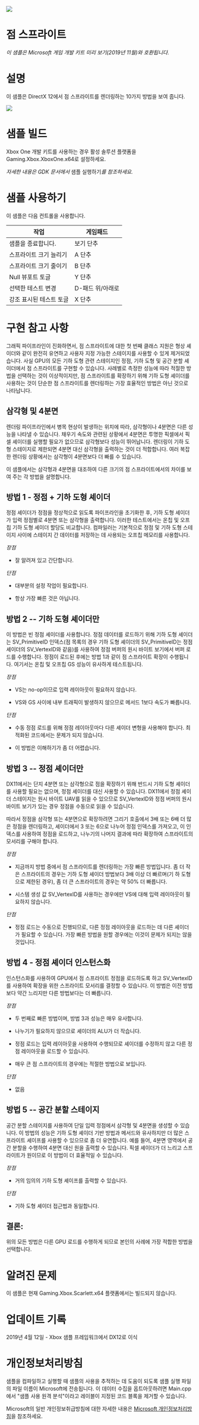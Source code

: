   ![](./media/image1.png)

#   점 스프라이트

*이 샘플은 Microsoft 게임 개발 키트 미리 보기(2019년 11월)와
호환됩니다.*

# 설명

이 샘플은 DirectX 12에서 점 스프라이트를 렌더링하는 10가지 방법을 보여
줍니다.

![](./media/image3.png)

# 샘플 빌드

Xbox One 개발 키트를 사용하는 경우 활성 솔루션 플랫폼을
Gaming.Xbox.XboxOne.x64로 설정하세요.

*자세한 내용은 GDK 문서에서* 샘플 실행하기*를 참조하세요.*

# 샘플 사용하기

이 샘플은 다음 컨트롤을 사용합니다.

| 작업                            |  게임패드                           |
|---------------------------------|------------------------------------|
| 샘플을 종료합니다.              |  보기 단추                          |
| 스프라이트 크기 늘리기          |  A 단추                             |
| 스프라이트 크기 줄이기          |  B 단추                             |
| Null 뷰포트 토글                |  Y 단추                             |
| 선택한 테스트 변경              |  D-패드 위/아래로                   |
| 강조 표시된 테스트 토글         |  X 단추                             |

# 구현 참고 사항

그래픽 파이프라인이 진화하면서, 점 스프라이트에 대한 첫 번째 클래스
지원은 형상 셰이더와 같이 완전히 유연하고 사용자 지정 가능한 스테이지를
사용할 수 있게 제거되었습니다. 사실 GPU의 모든 기하 도형 관련 스테이지인
정점, 기하 도형 및 공간 분할 셰이더에서 점 스프라이트를 구현할 수
있습니다. 사례별로 측정한 성능에 따라 적절한 방법을 선택하는 것이
이상적이지만, 점 스프라이트를 확장하기 위해 기하 도형 셰이더를 사용하는
것이 단순한 점 스프라이트를 렌더링하는 가장 효율적인 방법은 아닌 것으로
나타납니다.

## 삼각형 및 4분면

렌더링 파이프라인에서 병목 현상이 발생하는 위치에 따라, 삼각형이나
4분면은 다른 성능을 나타낼 수 있습니다. 채우기 속도와 관련된 상황에서
4분면은 투명한 픽셀에서 픽셀 셰이더를 실행할 필요가 없으므로 삼각형보다
성능이 뛰어납니다. 렌더링이 기하 도형 스테이지로 제한되면 4분면 대신
삼각형을 출력하는 것이 더 적합합니다. 여러 복잡한 렌더링 상황에서는
삼각형이 4분면보다 더 빠를 수 있습니다.

이 샘플에서는 삼각형과 4분면을 대조하여 다른 크기의 점 스프라이트에서의
차이를 보여 주는 각 방법을 설명합니다.

## 방법 1 - 정점 + 기하 도형 셰이더

정점 셰이더가 정점을 정상적으로 읽도록 파이프라인을 초기화한 후, 기하
도형 셰이더가 입력 정점별로 4분면 또는 삼각형을 출력합니다. 이러한
테스트에서는 온칩 및 오프칩 기하 도형 셰이더 할당도 비교합니다.
컴파일러는 기본적으로 정점 및 기하 도형 스테이지 사이에 스테이지 간
데이터를 저장하는 데 사용되는 오프칩 메모리를 사용합니다.

*장점*

-   잘 알려져 있고 간단합니다.

*단점*

-   대부분의 설정 작업이 필요합니다.

-   항상 가장 빠른 것은 아닙니다.

## 방법 2 -- 기하 도형 셰이더만

이 방법은 빈 정점 셰이더를 사용합니다. 정점 데이터를 로드하기 위해 기하
도형 셰이더는 SV_PrimitiveID 인덱스(점 목록의 경우 기하 도형 셰이더의
SV_PrimitiveID는 정점 셰이더의 SV_VertexID와 같음)를 사용하여 정점
버퍼의 원시 바이트 보기에서 버퍼 로드를 수행합니다. 정점이 로드된 후에는
방법 1과 같이 점 스프라이트 확장이 수행됩니다. 여기서는 온칩 및 오프칩
GS 성능이 유사하게 테스트됩니다.

*장점*

-   VS는 no-op이므로 입력 레이아웃이 필요하지 않습니다.

-   VS와 GS 사이에 내부 트래픽이 발생하지 않으므로 메서드 1보다 속도가
    빠릅니다.

*단점*

-   수동 정점 로드를 위해 정점 레이아웃마다 다른 셰이더 변형을 사용해야
    합니다. 최적화된 코드에서는 문제가 되지 않습니다.

-   이 방법은 이해하기가 좀 더 어렵습니다.

## 방법 3 -- 정점 셰이더만

DX11에서는 단지 4분면 또는 삼각형으로 점을 확장하기 위해 반드시 기하
도형 셰이더를 사용할 필요는 없으며, 정점 셰이더를 대신 사용할 수
있습니다. DX11에서 정점 셰이더 스테이지는 원시 바이트 UAV를 읽을 수
있으므로 SV_VertexID와 정점 버퍼의 원시 바이트 보기가 있는 경우 정점을
수동으로 읽을 수 있습니다.

따라서 정점을 삼각형 또는 4분면으로 확장하려면 그리기 호출에서 3배 또는
6배 더 많은 정점을 렌더링하고, 셰이더에서 3 또는 6으로 나누어 정점
인덱스를 가져오고, 이 인덱스를 사용하여 정점을 로드하고, 나누기의 나머지
결과에 따라 확장하여 스프라이트의 모서리를 구해야 합니다.

*장점*

-   지금까지 방법 중에서 점 스프라이트를 렌더링하는 가장 빠른
    방법입니다. 좀 더 작은 스프라이트의 경우는 기하 도형 셰이더 방법보다
    3배 이상 더 빠르며(기 하 도형으로 제한된 경우), 좀 더 큰
    스프라이트의 경우는 약 50% 더 빠릅니다.

-   시스템 생성 값 SV_VertexID를 사용하는 경우에만 VS에 대해 입력
    레이아웃이 필요하지 않습니다.

*단점*

-   정점 로드는 수동으로 진행되므로, 다른 정점 레이아웃을 로드하는 데
    다른 셰이더가 필요할 수 있습니다. 가장 빠른 방법을 원할 경우에는
    이것이 문제가 되지는 않을 것입니다.

## 방법 4 - 정점 셰이더 인스턴스화

인스턴스화를 사용하여 GPU에서 점 스프라이트 정점을 로드하도록 하고
SV_VertexID를 사용하여 확장을 위한 스프라이트 모서리를 결정할 수
있습니다. 이 방법은 이전 방법보다 약간 느리지만 다른 방법보다는 더
빠릅니다.

*장점*

-   두 번째로 빠른 방법이며, 방법 3과 성능은 매우 유사합니다.

-   나누기가 필요하지 않으므로 셰이더의 ALU가 더 작습니다.

-   정점 로드는 입력 레이아웃을 사용하여 수행되므로 셰이더를 수정하지
    않고 다른 정점 레이아웃을 로드할 수 있습니다.

-   매우 큰 점 스프라이트의 경우에는 적절한 방법으로 보입니다.

*단점*

-   없음

## 방법 5 -- 공간 분할 스테이지

공간 분할 스테이지를 사용하여 단일 입력 정점에서 삼각형 및 4분면을
생성할 수 있습니다. 이 방법의 성능은 기하 도형 셰이더 기반 방법과
메서드와 유사하지만 더 많은 스프라이트 셰이프를 사용할 수 있으므로 좀 더
유연합니다. 예를 들어, 4분면 영역에서 공간 분할을 수행하여 4분면 대신
원을 출력할 수 있습니다. 픽셀 셰이더가 더 느리고 스프라이트가 원이므로
이 방법이 더 효율적일 수 있습니다.

*장점*

-   거의 임의의 기하 도형 셰이프를 출력할 수 있습니다.

*단점*

-   기하 도형 셰이더 접근법과 동일합니다.

## 결론:

위의 모든 방법은 다른 GPU 로드를 수행하게 되므로 본인의 사례에 가장
적합한 방법을 선택합니다.

# 알려진 문제

이 샘플은 현재 Gaming.Xbox.Scarlett.x64 플랫폼에서는 빌드되지 않습니다.

# 

# 업데이트 기록

2019년 4월 12일 - Xbox 샘플 프레임워크에서 DX12로 이식

# 개인정보처리방침

샘플을 컴파일하고 실행할 때 샘플의 사용을 추적하는 데 도움이 되도록 샘플
실행 파일의 파일 이름이 Microsoft에 전송됩니다. 이 데이터 수집을
옵트아웃하려면 Main.cpp에서 \"샘플 사용 원격 분석\"이라고 레이블이
지정된 코드 블록을 제거할 수 있습니다.

Microsoft의 일반 개인정보취급방침에 대한 자세한 내용은 [Microsoft
개인정보처리방침](https://privacy.microsoft.com/en-us/privacystatement/)을
참조하세요.
